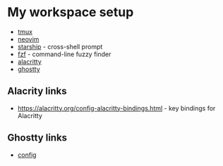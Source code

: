 # My workspace setup

- [tmux](./tmux.md)
- [neovim](neovim.md)
- [starship](https://starship.rs/) - cross-shell prompt
- [fzf](https://github.com/junegunn/fzf) - command-line fuzzy finder
- [alacritty](https://alacritty.org)
- [ghostty](https://ghostty.org)

## Alacrity links

- <https://alacritty.org/config-alacritty-bindings.html> - key bindings for Alacritty

## Ghostty links

- [config](https://ghostty.org/docs/config#reloading-the-configuration)
